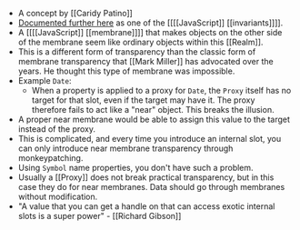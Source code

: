- A concept by [[Caridy Patino]]
- [Documented further here](https://github.com/codehag/documenting-invariants/blob/master/known_invariants.md) as one of the [[[[JavaScript]] [[invariants]]]].
- A [[[[JavaScript]] [[membrane]]]] that makes objects on the other side of the membrane seem like ordinary objects within this [[Realm]].
- This is a different form of transparency than the classic form of membrane transparency that [[Mark Miller]] has advocated over the years. He thought this type of membrane was impossible.
- Example `Date`:
    - When a property is applied to a proxy for `Date`, the `Proxy` itself has no target for that slot, even if the target may have it. The proxy therefore fails to act like a "near" object. This breaks the illusion.
- A proper near membrane would be able to assign this value to the target instead of the proxy.
- This is complicated, and every time you introduce an internal slot, you can only introduce near membrane transparency through monkeypatching.
- Using `Symbol` name properties, you don't have such a problem.
- Usually a [[Proxy]] does not break practical transparency, but in this case they do for near membranes. Data should go through membranes without modification.
- "A value that you can get a handle on that can access exotic internal slots is a super power" - [[Richard Gibson]]

